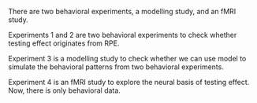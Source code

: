 There are two behavioral experiments, a modelling study, and an fMRI study.

Experiments 1 and 2 are two behavioral experiments to check whether testing effect originates from RPE.

Experiment 3 is a modelling study to check whether we can use model to simulate the behavioral patterns from two behavioral experiments.

Experiment 4 is an fMRI study to explore the neural basis of testing effect. Now, there is only behavioral data.